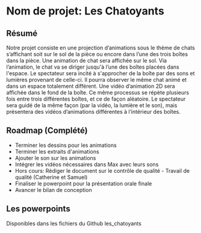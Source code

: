 # Nom de projet: Les Chatoyants

## Résumé
Notre projet consiste en une projection d’animations sous le thème de chats s’affichant soit sur le sol de la pièce ou encore dans l’une des trois boîtes dans la pièce. Une animation de chat sera affichée sur le sol. Via l’animation, le chat va se diriger jusqu'à l’une des boîtes placées dans l'espace. Le spectateur sera incité à s'approcher de la boîte par des sons et lumières provenant de celle-ci. Il pourra observer le même chat animé et dans un espace totalement différent. Une vidéo d’animation 2D sera affichée dans le fond de la boîte. Ce même processus se répète plusieurs fois entre trois différentes boîtes, et ce de façon aléatoire. Le spectateur sera guidé de la même façon (par la vidéo, la lumière et le son), mais présentera des vidéos d’animations différentes à l’intérieur des boîtes. 

## Roadmap (Complété)
* Terminer les dessins pour les animations
* Terminer les extraits d'animations
* Ajouter le son sur les animations
* Intégrer les vidéos nécessaires dans Max avec leurs sons
* Hors cours: Rédiger le document sur le contrôle de qualité - Travail de qualité (Catherine et Samuel)
* Finaliser le powerpoint pour la présentation orale finale
* Avancer le bilan de conception

## Les powerpoints
Disponibles dans les fichiers du Github les_chatoyants
